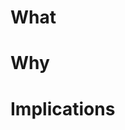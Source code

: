 <!-- 
Hi there, have an early THANK YOU for your contribution!
k3d is a community-driven project, so we really highly appreciate any support.
Please make sure, you've read our Code of Conduct and the Contributing Guidelines :)
- Code of Conduct: https://github.com/k3d-io/k3d/blob/main/CODE_OF_CONDUCT.md
- Contributing Guidelines: https://github.com/k3d-io/k3d/blob/main/CONTRIBUTING.md
-->

# What

<!-- What does this PR do or change? -->

# Why

<!-- Link issues, discussions, etc. or just explain why you're creating this PR -->

# Implications

<!--
Does this change existing behavior? If so, does it affect the CLI (cmd/) only or does it also/only change some internals of the Go module (pkg/)?
Especially mention breaking changes here!
-->

<!-- Get recognized using our all-contributors bot: https://github.com/k3d-io/k3d/blob/main/CONTRIBUTING.md#get-recognized -->
